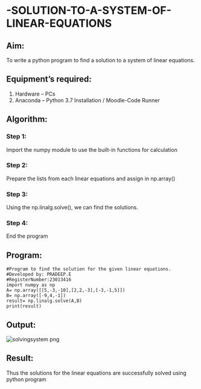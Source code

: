 # -SOLUTION-TO-A-SYSTEM-OF-LINEAR-EQUATIONS
## Aim:
To write a python program to find a solution to a system of linear equations.
## Equipment’s required:
1. 	Hardware – PCs
2. 	Anaconda – Python 3.7 Installation / Moodle-Code Runner
## Algorithm:
### Step 1: 
Import the numpy module to use the built-in functions for calculation
### Step 2: 
Prepare the lists from each linear equations and assign in np.array()
### Step 3: 
Using the np.linalg.solve(), we can find the solutions.
### Step 4: 
End the program
## Program:
```
#Program to find the solution for the given linear equations.
#Developed by: PRADEEP.E
#RegisterNumber:23013416
import numpy as np 
A= np.array([[5,-3,-10],[2,2,-3],[-3,-1,5]])
B= np.array([-9,4,-1])
result= np.linalg.solve(A,B)
print(result)
```
## Output:
![solvingsystem png](https://github.com/pradeeprajeswari/-SOLUTION-TO-A-SYSTEM-OF-LINEAR-EQUATIONS/assets/145743112/2bd1517c-d5f4-4c95-b254-a75f199d7678)

## Result: 
Thus the solutions for the linear equations are successfully solved using python program

